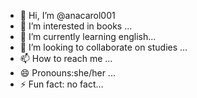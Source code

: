 - 👋 Hi, I’m @anacarol001
- 👀 I’m interested in books ...
- 🌱 I’m currently learning english...
- 💞️ I’m looking to collaborate on studies ...
- 📫 How to reach me ...
- 😄 Pronouns:she/her ...
- ⚡ Fun fact: no fact...

<!---
anacarol001/anacarol001 is a ✨ special ✨ repository because its `README.md` (this file) appears on your GitHub profile.
You can click the Preview link to take a look at your changes.
--->
